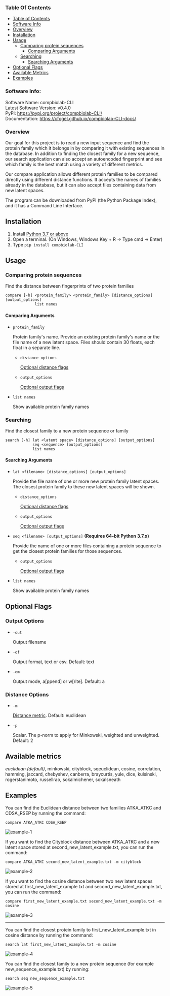 ### Table Of Contents

- [Table of Contents](#table-of-contents)
- [Software Info](#software-info)
- [Overview](#overview)
- [Installation](#installation)
- [Usage](#usage)
    - [Comparing protein sequences](#comparing-protein-sequences)
        - [Comparing Arguments](#comparing-arguments)
    - [Searching](#searching)
        - [Searching Arguments](#searching-arguments)
- [Optional Flags](#optional-flags)
- [Available Metrics](#available-metrics)
- [Examples](#examples)

### Software Info:

Software Name: compbiolab-CLI  
Latest Software Version: v0.4.0  
PyPI: https://pypi.org/project/compbiolab-CLI/  
Documentation: https://cfogel.github.io/compbiolab-CLI-docs/

### Overview

Our goal for this project is to read a new input sequence and find the protein family which it belongs in by comparing it with existing sequences in the database. In addition to finding the closest family for a new sequence, our search application can also accept an autoencoded fingerprint and see which family is the best match using a variety of different metrics.

Our compare application allows different protein families to be compared directly using different distance functions.  It accepts the names of families already in the database, but it can also accept files containing data from new latent spaces. 

The program can be downloaded from PyPI (the Python Package Index), and it has a Command Line Interface.

## Installation

1. Install [Python 3.7 or above](https://www.python.org/downloads/) 
2. Open a terminal. (On Windows, Windows Key + R → Type cmd → Enter)
3. Type `pip install compbiolab-CLI`

## Usage

### Comparing protein sequences

Find the distance between fingerprints of two protein families

    compare [-h] <protein_family> <protein_family> [distance_options] [output_options]
                 list names

#### Comparing Arguments

* `protein_family`

    Protein family's name. Provide an existing protein family's name or the file name of a new latent space. Files should contain 30 floats, each float in a separate line.

    * `distance options`

        [Optional distance flags](#distance-options)
  
    * `output_options`

        [Optional output flags](#output-options)


* `list names`

    Show available protein family names


### Searching

Find the closest family to a new protein sequence or family

    search [-h] lat <latent space> [distance_options] [output_options]
                seq <sequence> [output_options]
                list names

#### Searching Arguments

* `lat <filename> [distance_options] [output_options]`

    Provide the file name of one or more new protein family latent spaces. The closest protein family to these new latent spaces will be shown.

    * `distance_options`

        [Optional distance flags](#distance-options)

    * `output_options`

        [Optional output flags](#output-options)


* `seq <filename> [output_options]` __(Requires 64-bit Python 3.7.x)__

    Provide the name of one or more files containing a protein sequence to get the closest protein families for those sequences.

    * `output_options`

      [Optional output flags](#output-options)


* `list names`

    Show available protein family names


## Optional Flags

### Output Options

* `-out`

    Output filename

* `-of`

  Output format, text or csv. Default: text

* `-om`

  Output mode, a[ppend] or w[rite]. Default: a

### Distance Options
    
* `-m`

    [Distance metric](#available-metrics). Default: euclidean

* `-p`

    Scalar. The p-norm to apply for Minkowski, weighted and unweighted. Default: 2

## Available metrics

*euclidean (default)*, minkowski, cityblock, sqeuclidean, cosine, correlation, hamming, jaccard, chebyshev, canberra, braycurtis, yule, dice, kulsinski, rogerstanimoto, russellrao, sokalmichener, sokalsneath

## Examples
        
You can find the Euclidean distance between two families ATKA_ATKC and CDSA_RSEP by running the command:

    compare ATKA_ATKC CDSA_RSEP

![example-1](https://user-images.githubusercontent.com/1418557/169188051-77bf99a9-2427-4d9a-b6a9-536d81fa0a73.png)

    
If you want to find the Cityblock distance between ATKA_ATKC and a new latent space stored at second_new_latent_example.txt, you can run the command:

    compare ATKA_ATKC second_new_latent_example.txt -m cityblock

![example-2](https://user-images.githubusercontent.com/1418557/169188080-8f53426f-b754-4f40-8e0e-396f842ebfa1.png)

    
If you want to find the cosine distance between two new latent spaces stored at first_new_latent_example.txt and second_new_latent_example.txt, you can run the command:

    compare first_new_latent_example.txt second_new_latent_example.txt -m cosine

![example-3](https://user-images.githubusercontent.com/1418557/169188109-0b55b0a1-869a-4dad-be19-bcc6012ddd86.png)


---

You can find the closest protein family to first_new_latent_example.txt in cosine distance by running the command:

    search lat first_new_latent_example.txt -m cosine

![example-4](https://user-images.githubusercontent.com/1418557/169188127-06af9faa-81b7-489a-b87b-82ef9b1b4129.png)

    
You can find the closest family to a new protein sequence (for example new_sequence_example.txt) by running:

    search seq new_sequence_example.txt

![example-5](https://user-images.githubusercontent.com/1418557/169188138-add1c6be-50a8-482b-9ad1-c9c4f463de45.png)

